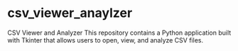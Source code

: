 # csv_viewer_anaylzer
CSV Viewer and Analyzer This repository contains a Python application built with Tkinter that allows users to open, view, and analyze CSV files. 

